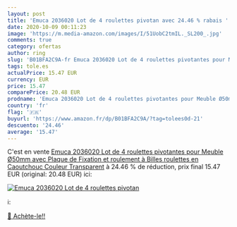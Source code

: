 ```yaml
---
layout: post
title: 'Emuca 2036020 Lot de 4 roulettes pivotan avec 24.46 % rabais '
date: 2020-10-09 00:11:23
image: 'https://m.media-amazon.com/images/I/51UobC2tmIL._SL200_.jpg'
comments: true
category: ofertas
author: ring
slug: 'B01BFA2C9A-fr Emuca 2036020 Lot de 4 roulettes pivotantes pour Meuble...'
tags: tole.es
actualPrice: 15.47 EUR
currency: EUR
price: 15.47
comparePrice: 20.48 EUR
prodname: 'Emuca 2036020 Lot de 4 roulettes pivotantes pour Meuble Ø50mm avec Plaque de Fixation et roulement à Billes  roulettes en Caoutchouc Couleur Transparent'
country: 'fr'
flag: '🇫🇷'
buyurl: 'https://www.amazon.fr/dp/B01BFA2C9A/?tag=tolees0d-21'
descuento: '24.46'
average: '15.47'
---
```


C'est en vente [Emuca 2036020 Lot de 4 roulettes pivotantes pour Meuble Ø50mm avec Plaque de Fixation et roulement à Billes  roulettes en Caoutchouc Couleur Transparent](https://www.amazon.fr/dp/B01BFA2C9A/?tag=tolees0d-21)  à  24.46 % de réduction, prix final  15.47 EUR (original: 20.48 EUR) ici:

[![Emuca 2036020 Lot de 4 roulettes pivotan](https://m.media-amazon.com/images/I/51UobC2tmIL._SL200_.jpg)](https://www.amazon.fr/dp/B01BFA2C9A/?tag=tolees0d-21)

ℹ️:


[🛒 Achète-le!!](https://www.amazon.fr/dp/B01BFA2C9A/?tag=tolees0d-21)
